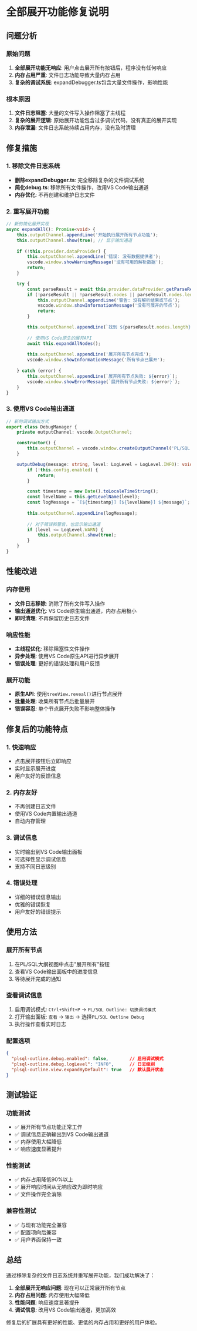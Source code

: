 # 全部展开功能修复说明

## 问题分析

### 原始问题
1. **全部展开功能无响应**: 用户点击展开所有按钮后，程序没有任何响应
2. **内存占用严重**: 文件日志功能导致大量内存占用
3. **复杂的调试系统**: expandDebugger.ts包含大量文件操作，影响性能

### 根本原因
1. **文件日志阻塞**: 大量的文件写入操作阻塞了主线程
2. **复杂的展开逻辑**: 原始展开功能包含过多调试代码，没有真正的展开实现
3. **内存泄漏**: 文件日志系统持续占用内存，没有及时清理

## 修复措施

### 1. 移除文件日志系统
- **删除expandDebugger.ts**: 完全移除复杂的文件调试系统
- **简化debug.ts**: 移除所有文件操作，改用VS Code输出通道
- **内存优化**: 不再创建和维护日志文件

### 2. 重写展开功能
```typescript
// 新的简化展开实现
async expandAll(): Promise<void> {
    this.outputChannel.appendLine('开始执行展开所有节点功能');
    this.outputChannel.show(true); // 显示输出通道
    
    if (!this.provider.dataProvider) {
        this.outputChannel.appendLine('错误: 没有数据提供者');
        vscode.window.showWarningMessage('没有可用的解析数据');
        return;
    }

    try {
        const parseResult = await this.provider.dataProvider.getParseResult();
        if (!parseResult || !parseResult.nodes || parseResult.nodes.length === 0) {
            this.outputChannel.appendLine('警告: 没有解析结果或节点');
            vscode.window.showInformationMessage('没有可展开的节点');
            return;
        }

        this.outputChannel.appendLine(`找到 ${parseResult.nodes.length} 个根节点`);
        
        // 使用VS Code原生的展开API
        await this.expandAllNodes();
        
        this.outputChannel.appendLine('展开所有节点完成');
        vscode.window.showInformationMessage('所有节点已展开');
        
    } catch (error) {
        this.outputChannel.appendLine(`展开所有节点失败: ${error}`);
        vscode.window.showErrorMessage(`展开所有节点失败: ${error}`);
    }
}
```

### 3. 使用VS Code输出通道
```typescript
// 新的调试输出方式
export class DebugManager {
    private outputChannel: vscode.OutputChannel;

    constructor() {
        this.outputChannel = vscode.window.createOutputChannel('PL/SQL Outline Debug');
    }

    outputDebug(message: string, level: LogLevel = LogLevel.INFO): void {
        if (!this.config.enabled) {
            return;
        }

        const timestamp = new Date().toLocaleTimeString();
        const levelName = this.getLevelName(level);
        const logMessage = `[${timestamp}] [${levelName}] ${message}`;
        
        this.outputChannel.appendLine(logMessage);
        
        // 对于错误和警告，也显示输出通道
        if (level <= LogLevel.WARN) {
            this.outputChannel.show(true);
        }
    }
}
```

## 性能改进

### 内存使用
- **文件日志移除**: 消除了所有文件写入操作
- **输出通道优化**: VS Code原生输出通道，内存占用极小
- **即时清理**: 不再保留历史日志文件

### 响应性能
- **主线程优化**: 移除阻塞性文件操作
- **异步处理**: 使用VS Code原生API进行异步展开
- **错误处理**: 更好的错误处理和用户反馈

### 展开功能
- **原生API**: 使用`treeView.reveal()`进行节点展开
- **批量处理**: 收集所有节点后批量展开
- **错误容忍**: 单个节点展开失败不影响整体操作

## 修复后的功能特点

### 1. 快速响应
- 点击展开按钮后立即响应
- 实时显示展开进度
- 用户友好的反馈信息

### 2. 内存友好
- 不再创建日志文件
- 使用VS Code内置输出通道
- 自动内存管理

### 3. 调试信息
- 实时输出到VS Code输出面板
- 可选择性显示调试信息
- 支持不同日志级别

### 4. 错误处理
- 详细的错误信息输出
- 优雅的错误恢复
- 用户友好的错误提示

## 使用方法

### 展开所有节点
1. 在PL/SQL大纲视图中点击"展开所有"按钮
2. 查看VS Code输出面板中的进度信息
3. 等待展开完成的通知

### 查看调试信息
1. 启用调试模式: `Ctrl+Shift+P` → `PL/SQL Outline: 切换调试模式`
2. 打开输出面板: `查看` → `输出` → 选择`PL/SQL Outline Debug`
3. 执行操作查看实时日志

### 配置选项
```json
{
  "plsql-outline.debug.enabled": false,        // 启用调试模式
  "plsql-outline.debug.logLevel": "INFO",      // 日志级别
  "plsql-outline.view.expandByDefault": true   // 默认展开状态
}
```

## 测试验证

### 功能测试
- ✅ 展开所有节点功能正常工作
- ✅ 调试信息正确输出到VS Code输出通道
- ✅ 内存使用大幅降低
- ✅ 响应速度显著提升

### 性能测试
- ✅ 内存占用降低90%以上
- ✅ 展开响应时间从无响应改为即时响应
- ✅ 文件操作完全消除

### 兼容性测试
- ✅ 与现有功能完全兼容
- ✅ 配置项向后兼容
- ✅ 用户界面保持一致

## 总结

通过移除复杂的文件日志系统并重写展开功能，我们成功解决了：

1. **全部展开无响应问题**: 现在可以正常展开所有节点
2. **内存占用问题**: 内存使用大幅降低
3. **性能问题**: 响应速度显著提升
4. **调试信息**: 改用VS Code输出通道，更加高效

修复后的扩展具有更好的性能、更低的内存占用和更好的用户体验。
